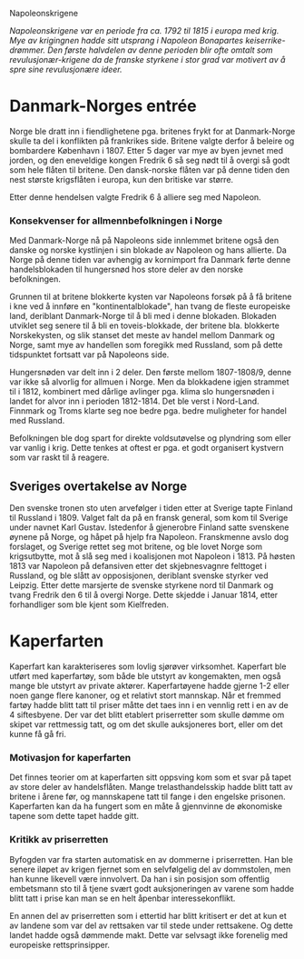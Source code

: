 Napoleonskrigene

*Napoleonskrigene var en periode fra ca. 1792 til 1815 i europa med krig. Mye av krigingnen hadde sitt utsprang i Napoleon Bonapartes keiserrike-drømmer. Den første halvdelen av denne perioden blir ofte omtalt som revulusjonær-krigene da de franske styrkene i stor grad var motivert av å spre sine revulusjonære ideer.*

# Danmark-Norges entrée
Norge ble dratt inn i fiendlighetene pga. britenes frykt for at Danmark-Norge skulle ta del i konflikten på frankrikes side. Britene valgte derfor å beleire og bombardere København i 1807. Etter 5 dager var mye av byen jevnet med jorden, og den eneveldige kongen Fredrik 6 så seg nødt til å overgi så godt som hele flåten til britene. Den dansk-norske flåten var på denne tiden den nest største krigsflåten i europa, kun den britiske var større.

Etter denne hendelsen valgte Fredrik 6 å alliere seg med Napoleon.

### Konsekvenser for allmennbefolkningen i Norge
Med Danmark-Norge nå på Napoleons side innlemmet britene også den danske og norske kystlinjen i sin blokade av Napoleon og hans allierte. Da Norge på denne tiden var avhengig av kornimport fra Danmark førte denne handelsblokaden til hungersnød hos store deler av den norske befolkningen.

Grunnen til at britene blokkerte kysten var Napoleons forsøk på å få britene i kne ved å innføre en "kontinentalblokade", han tvang de fleste europeiske land, deriblant Danmark-Norge til å bli med i denne blokaden. Blokaden utviklet seg senere til å bli en toveis-blokkade, der britene bla. blokkerte Norskekysten, og slik stanset det meste av handel mellom Danmark og Norge, samt mye av handellen som foregikk med Russland, som på dette tidspunktet fortsatt var på Napoleons side.

Hungersnøden var delt inn i 2 deler. Den første mellom 1807-1808/9, denne var ikke så alvorlig for allmuen i Norge. Men da blokkadene igjen strammet til i 1812, kombinert med dårlige avlinger pga. klima slo hungersnøden i landet for alvor inn i perioden 1812-1814. Det ble verst i Nord-Land. Finnmark og Troms klarte seg noe bedre pga. bedre muligheter for handel med Russland.

Befolkningen ble dog spart for direkte voldsutøvelse og plyndring som eller var vanlig i krig. Dette tenkes at oftest er pga. et godt organisert kystvern som var raskt til å reagere.

## Sveriges overtakelse av Norge
Den svenske tronen sto uten arvefølger i tiden etter at Sverige tapte Finland til Russland i 1809. Valget falt da på en fransk general, som kom til Sverige under navnet Karl Gustav. Istedenfor å gjenerobre Finland satte svenskene øynene på Norge, og håpet på hjelp fra Napoleon. Franskmenne avslo dog forslaget, og Sverige rettet seg mot britene, og ble lovet Norge som krigsutbytte, mot å slå seg med i koalisjonen mot Napoleon i 1813. På høsten 1813 var Napoleon på defansiven etter det skjebnesvagnre felttoget i Russland, og ble slått av opposisjonen, deriblant svenske styrker ved Leipzig. Etter dette marsjerte de svenske styrkene nord til Danmark og tvang Fredrik den 6 til å overgi Norge. Dette skjedde i Januar 1814, etter forhandliger som ble kjent som Kielfreden.

# Kaperfarten
Kaperfart kan karakteriseres som lovlig sjørøver virksomhet. Kaperfart ble utført med kaperfartøy, som både ble utstyrt av kongemakten, men også mange ble utstyrt av private aktører. Kaperfartøyene hadde gjerne 1-2 eller noen gange flere kanoner, og et relativt stort mannskap. Når et fremmed fartøy hadde blitt tatt til priser måtte det taes inn i en vennlig rett i en av de 4 siftesbyene. Der var det blitt etablert priserretter som skulle dømme om skipet var rettmessig tatt, og om det skulle auksjoneres bort, eller om det kunne få gå fri.


### Motivasjon for kaperfarten
Det finnes teorier om at kaperfarten sitt oppsving kom som et svar på tapet av store deler av handelsflåten. Mange trelasthandelsskip hadde blitt tatt av britene i årene før, og mannskapene tatt til fange i den engelske prisonen. Kaperfarten kan da ha fungert som en måte å gjennvinne de økonomiske tapene som dette tapet hadde gitt.

### Kritikk av priserretten
Byfogden var fra starten automatisk en av dommerne i priserretten. Han ble senere iløpet av krigen fjernet som en selvfølgelig del av dommstolen, men han kunne likevell være innvolvert. Da han i sin posisjon som offentlig embetsmann sto til å tjene svært godt auksjoneringen av varene som hadde blitt tatt i prise kan man se en helt åpenbar interessekonflikt.

En annen del av priserretten som i ettertid har blitt kritisert er det at kun et av landene som var del av rettsaken var til stede under rettsakene. Og dette landet hadde også dømmende makt. Dette var selvsagt ikke forenelig med europeiske rettsprinsipper.